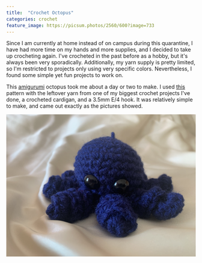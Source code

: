 ```yaml
---
title:  "Crochet Octopus"
categories: crochet
feature_image: https://picsum.photos/2560/600?image=733
---
```

Since I am currently at home instead of on campus during this quarantine, I have had more time on my hands and more supplies, and I decided to take up crocheting again. I've crocheted in the past before as a hobby, but it's always been very sporadically. Additionally, my yarn supply is pretty limited, so I'm restricted to projects only using very specific colors. Nevertheless, I found some simple yet fun projects to work on.

This [amigurumi](https://en.wikipedia.org/wiki/Amigurumi) octopus took me about a day or two to make. I used [this](http://esshaych.blogspot.com/2017/05/free-pattern-friday-mini-ami-octopus.html) pattern with the leftover yarn from one of my biggest crochet projects I've done, a crocheted cardigan, and a 3.5mm E/4 hook. It was relatively simple to make, and came out exactly as the pictures showed.

![My crocheted octopus](/assets/crochet-octopus.jpg)